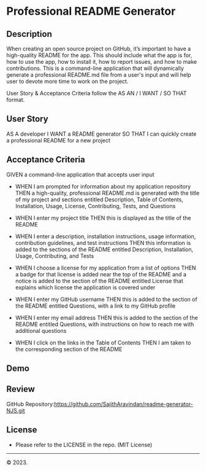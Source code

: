 # Professional README Generator

## Description
When creating an open source project on GitHub, it’s important to have a high-quality README for the app. This should include what the app is for, how to use the app, how to install it, how to report issues, and how to make contributions.
This is a command-line application that will dynamically generate a professional README.md file from a user's input and will help user to devote more time to work on the project.

User Story & Acceptance Criteria follow the AS AN / I WANT / SO THAT format.

## User Story
AS A developer
I WANT a README generator
SO THAT I can quickly create a professional README for a new project


## Acceptance Criteria

GIVEN a command-line application that accepts user input

* WHEN I am prompted for information about my application repository
THEN a high-quality, professional README.md is generated with the title of my project and sections entitled Description, Table of Contents, Installation, Usage, License, Contributing, Tests, and Questions

* WHEN I enter my project title
THEN this is displayed as the title of the README

* WHEN I enter a description, installation instructions, usage information, contribution guidelines, and test instructions
THEN this information is added to the sections of the README entitled Description, Installation, Usage, Contributing, and Tests

* WHEN I choose a license for my application from a list of options
THEN a badge for that license is added near the top of the README and a notice is added to the section of the README entitled License that explains which license the application is covered under

* WHEN I enter my GitHub username
THEN this is added to the section of the README entitled Questions, with a link to my GitHub profile

* WHEN I enter my email address
THEN this is added to the section of the README entitled Questions, with instructions on how to reach me with additional questions

* WHEN I click on the links in the Table of Contents
THEN I am taken to the corresponding section of the README

## Demo


## Review

GitHub Repository:https://github.com/SajithAravindan/readme-generator-NJS.git


## License
- Please refer to the LICENSE in the repo. (MIT License)

---

© 2023.

